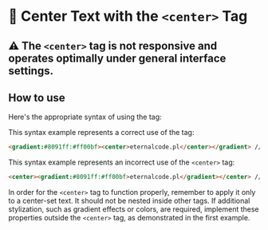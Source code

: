 # 📖 Center Text with the `<center>` Tag

## ⚠ The `<center>` tag is not responsive and operates optimally under general interface settings.

## How to use
Here's the appropriate syntax of using the tag:

This syntax example represents a correct use of the tag:
```html
<gradient:#8091ff:#ff00bf><center>eternalcode.pl</center></gradient> // correct ✅
```

This syntax example represents an incorrect use of the `<center>` tag:
```html
<center><gradient:#8091ff:#ff00bf>eternalcode.pl</gradient></center> // incorrect ❌
```

In order for the `<center>` tag to function properly, remember to apply it only to a center-set text. It should not be
nested inside other tags. If additional stylization, such as gradient effects or colors, are required, implement these
properties outside the `<center>` tag, as demonstrated in the first example.
